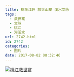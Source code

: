 ```yaml
---
title: 桃花江畔 救世山寨 溪水文脉
tags:
  - 救世寨
  - 文脉
  - 桃江
  - 河溪水
url: 2742.html
id: 2742
categories:
  - 图片
date: 2017-08-02 08:32:46
---
```


[![桃江救世寨](http://photo.guolaijie.com/rooufer/uploads/2017/08/桃江救世寨.jpg)](http://photo.guolaijie.com/rooufer/uploads/2017/08/桃江救世寨.jpg)